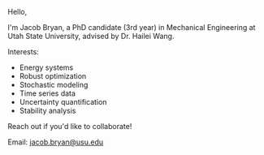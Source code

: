 Hello,

I'm Jacob Bryan, a PhD candidate (3rd year) in Mechanical Engineering at Utah State University, advised by Dr. Hailei Wang.

Interests:
- Energy systems
- Robust optimization
- Stochastic modeling
- Time series data
- Uncertainty quantification
- Stability analysis

Reach out if you'd like to collaborate!

Email: jacob.bryan@usu.edu
